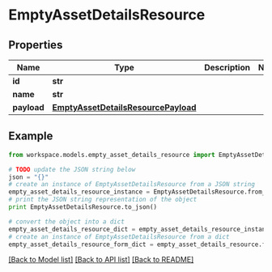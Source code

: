 # EmptyAssetDetailsResource


## Properties
Name | Type | Description | Notes
------------ | ------------- | ------------- | -------------
**id** | **str** |  | 
**name** | **str** |  | 
**payload** | [**EmptyAssetDetailsResourcePayload**](EmptyAssetDetailsResourcePayload.md) |  | 

## Example

```python
from workspace.models.empty_asset_details_resource import EmptyAssetDetailsResource

# TODO update the JSON string below
json = "{}"
# create an instance of EmptyAssetDetailsResource from a JSON string
empty_asset_details_resource_instance = EmptyAssetDetailsResource.from_json(json)
# print the JSON string representation of the object
print EmptyAssetDetailsResource.to_json()

# convert the object into a dict
empty_asset_details_resource_dict = empty_asset_details_resource_instance.to_dict()
# create an instance of EmptyAssetDetailsResource from a dict
empty_asset_details_resource_form_dict = empty_asset_details_resource.from_dict(empty_asset_details_resource_dict)
```
[[Back to Model list]](../README.md#documentation-for-models) [[Back to API list]](../README.md#documentation-for-api-endpoints) [[Back to README]](../README.md)


